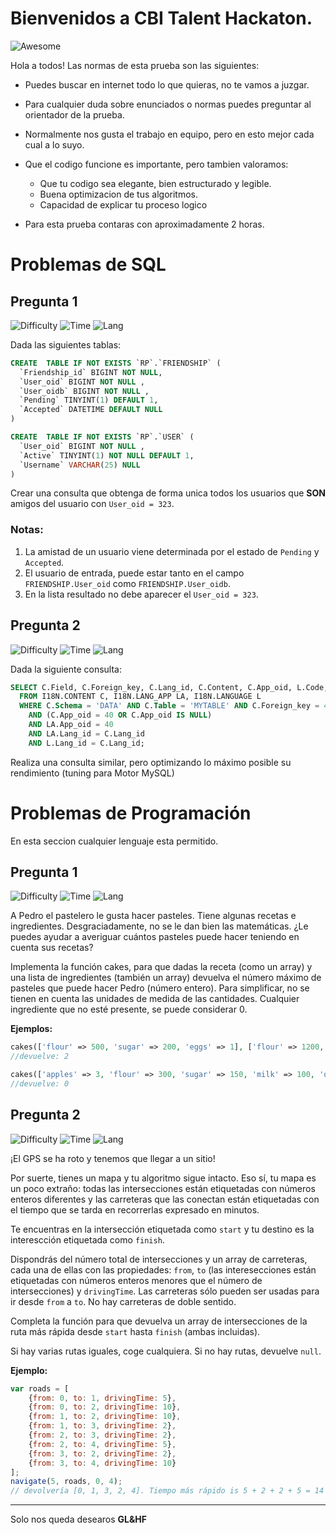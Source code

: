 # Bienvenidos a **CBI Talent Hackaton**.

![Awesome](https://img.shields.io/badge/CBI-awesome-blue.svg)

Hola a todos! Las normas de esta prueba son las siguientes:

* Puedes buscar en internet todo lo que quieras, no te vamos a juzgar.
* Para cualquier duda sobre enunciados o normas puedes preguntar al orientador de la prueba.
* Normalmente nos gusta el trabajo en equipo, pero en esto mejor cada cual a lo suyo.
* Que el codigo funcione es importante, pero tambien valoramos:

  * Que tu codigo sea elegante, bien estructurado y legible.
  * Buena optimizacion de tus algoritmos.
  * Capacidad de explicar tu proceso logico
* Para esta prueba contaras con aproximadamente 2 horas.


# Problemas de SQL

## Pregunta 1

![Difficulty](https://img.shields.io/badge/Difficulty-easy-green.svg) ![Time](https://img.shields.io/badge/Time-15min-blue.svg) ![Lang](https://img.shields.io/badge/Language-SQL-yellow.svg)

Dada las siguientes tablas:

```sql
CREATE  TABLE IF NOT EXISTS `RP`.`FRIENDSHIP` (
  `Friendship_id` BIGINT NOT NULL,
  `User_oid` BIGINT NOT NULL ,
  `User_oidb` BIGINT NOT NULL ,
  `Pending` TINYINT(1) DEFAULT 1,
  `Accepted` DATETIME DEFAULT NULL
)
```

```sql
CREATE  TABLE IF NOT EXISTS `RP`.`USER` (
  `User_oid` BIGINT NOT NULL ,
  `Active` TINYINT(1) NOT NULL DEFAULT 1,
  `Username` VARCHAR(25) NULL
)
```

Crear una consulta que obtenga de forma unica todos los usuarios que **SON** amigos del usuario con `User_oid = 323`.

### Notas:
  1. La amistad de un usuario viene determinada por el estado de `Pending` y `Accepted`.
  2. El usuario de entrada, puede estar tanto en el campo `FRIENDSHIP.User_oid` como `FRIENDSHIP.User_oidb`.
  3. En la lista resultado no debe aparecer el `User_oid = 323`.

## Pregunta 2

![Difficulty](https://img.shields.io/badge/Difficulty-easy-green.svg) ![Time](https://img.shields.io/badge/Time-20min-blue.svg) ![Lang](https://img.shields.io/badge/Language-SQL-yellow.svg)

Dada la siguiente consulta:

```sql
SELECT C.Field, C.Foreign_key, C.Lang_id, C.Content, C.App_oid, L.Code, L.Locale, L.Untranslated
  FROM I18N.CONTENT C, I18N.LANG_APP LA, I18N.LANGUAGE L
  WHERE C.Schema = 'DATA' AND C.Table = 'MYTABLE' AND C.Foreign_key = 43255
    AND (C.App_oid = 40 OR C.App_oid IS NULL)
    AND LA.App_oid = 40
    AND LA.Lang_id = C.Lang_id
    AND L.Lang_id = C.Lang_id;
```

Realiza una consulta similar, pero optimizando lo máximo posible su rendimiento (tuning para Motor MySQL)



# Problemas de Programación 

En esta seccion cualquier lenguaje esta permitido. 

## Pregunta 1

![Difficulty](https://img.shields.io/badge/Difficulty-medium-orange.svg) ![Time](https://img.shields.io/badge/Time-30min-blue.svg) ![Lang](https://img.shields.io/badge/Language-any-yellow.svg)

A Pedro el pastelero le gusta hacer pasteles. Tiene algunas recetas e
ingredientes. Desgraciadamente, no se le dan bien las matemáticas. ¿Le
puedes ayudar a averiguar cuántos pasteles puede hacer teniendo en cuenta
sus recetas?

Implementa la función cakes, para que dadas la receta (como un array)
y una lista de ingredientes (también un array) devuelva el número máximo
de pasteles que puede hacer Pedro (número entero). Para simplificar, no
se tienen en cuenta las unidades de medida de las cantidades. Cualquier
ingrediente que no esté presente, se puede considerar 0.

**Ejemplos:**

```php
cakes(['flour' => 500, 'sugar' => 200, 'eggs' => 1], ['flour' => 1200, 'sugar' => 1200, 'eggs' => 5, 'milk' => 200]);
//devuelve: 2
```

```php
cakes(['apples' => 3, 'flour' => 300, 'sugar' => 150, 'milk' => 100, 'oil' => 100], ['sugar' => 500, 'flour' => 2000, 'milk' => 2000]);
//devuelve: 0
```

## Pregunta 2

![Difficulty](https://img.shields.io/badge/Difficulty-hard-red.svg) ![Time](https://img.shields.io/badge/Time-¯\\_(ツ)_/¯-blue.svg) ![Lang](https://img.shields.io/badge/Language-any-yellow.svg)

¡El GPS se ha roto y tenemos que llegar a un sitio!

Por suerte, tienes un mapa y tu algoritmo sigue intacto. Eso sí, tu mapa es
un poco	extraño: todas las intersecciones están etiquetadas con números enteros diferentes y las  carreteras que las conectan están etiquetadas con el tiempo que se tarda en recorrerlas expresado en minutos.

Te encuentras en la intersección etiquetada como `start` y tu destino es la
interescción etiquetada como `finish`.

Dispondrás del número total de intersecciones y un array de carreteras, cada una de ellas con las propiedades: `from`, `to` (las interesecciones están etiquetadas con números enteros menores que el número de intersecciones) y `drivingTime`. Las carreteras sólo pueden ser usadas para ir desde `from` a
`to`. No hay carreteras de doble sentido.

Completa la función para que devuelva un array de intersecciones de la ruta
más rápida desde `start` hasta `finish` (ambas incluidas).

Si hay varias rutas iguales, coge cualquiera. Si no hay rutas, devuelve `null`.

**Ejemplo:**

```javascript
var roads = [
	{from: 0, to: 1, drivingTime: 5},
	{from: 0, to: 2, drivingTime: 10},
	{from: 1, to: 2, drivingTime: 10},
	{from: 1, to: 3, drivingTime: 2},
	{from: 2, to: 3, drivingTime: 2},
	{from: 2, to: 4, drivingTime: 5},
	{from: 3, to: 2, drivingTime: 2},
	{from: 3, to: 4, drivingTime: 10}
];
navigate(5, roads, 0, 4);
// devolvería [0, 1, 3, 2, 4]. Tiempo más rápido is 5 + 2 + 2 + 5 = 14 minutes
```

---

Solo nos queda desearos **GL&HF**
